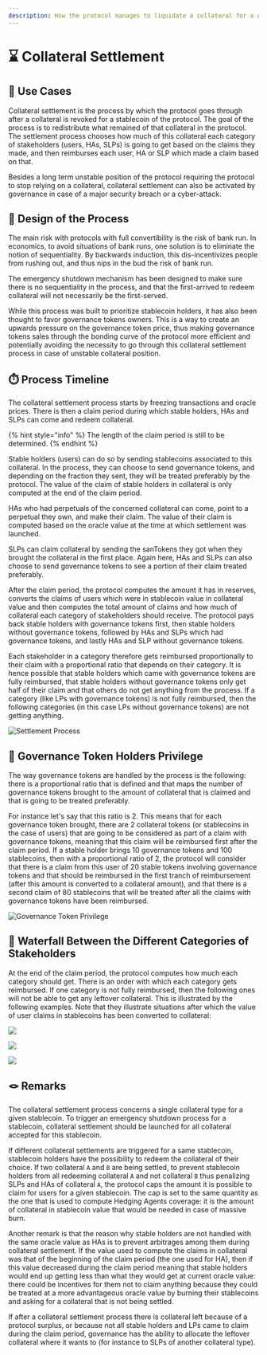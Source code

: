 ```yaml
---
description: How the protocol manages to liquidate a collateral for a given stablecoin
---
```


# ⌛ Collateral Settlement

## 💊 Use Cases

Collateral settlement is the process by which the protocol goes through after a collateral is revoked for a stablecoin of the protocol. The goal of the process is to redistribute what remained of that collateral in the protocol. The settlement process chooses how much of this collateral each category of stakeholders (users, HAs, SLPs) is going to get based on the claims they made, and then reimburses each user, HA or SLP which made a claim based on that.

Besides a long term unstable position of the protocol requiring the protocol to stop relying on a collateral, collateral settlement can also be activated by governance in case of a major security breach or a cyber-attack.

## 🎨 Design of the Process

The main risk with protocols with full convertibility is the risk of bank run. In economics, to avoid situations of bank runs, one solution is to eliminate the notion of sequentiality. By backwards induction, this dis-incentivizes people from rushing out, and thus nips in the bud the risk of bank run.

The emergency shutdown mechanism has been designed to make sure there is no sequentiality in the process, and that the first-arrived to redeem collateral will not necessarily be the first-served.

While this process was built to prioritize stablecoin holders, it has also been thought to favor governance tokens owners. This is a way to create an upwards pressure on the governance token price, thus making governance tokens sales through the bonding curve of the protocol more efficient and potentially avoiding the necessity to go through this collateral settlement process in case of unstable collateral position.

## ⏱️ Process Timeline

The collateral settlement process starts by freezing transactions and oracle prices. There is then a claim period during which stable holders, HAs and SLPs can come and redeem collateral.

{% hint style="info" %}
The length of the claim period is still to be determined.
{% endhint %}

Stable holders (users) can do so by sending stablecoins associated to this collateral. In the process, they can choose to send governance tokens, and depending on the fraction they sent, they will be treated preferably by the protocol. The value of the claim of stable holders in collateral is only computed at the end of the claim period.

HAs who had perpetuals of the concerned collateral can come, point to a perpetual they own, and make their claim. The value of their claim is computed based on the oracle value at the time at which settlement was launched.

SLPs can claim collateral by sending the sanTokens they got when they brought the collateral in the first place. Again here, HAs and SLPs can also choose to send governance tokens to see a portion of their claim treated preferably.

After the claim period, the protocol computes the amount it has in reserves, converts the claims of users which were in stablecoin value in collateral value and then computes the total amount of claims and how much of collateral each category of stakeholders should receive. The protocol pays back stable holders with governance tokens first, then stable holders without governance tokens, followed by HAs and SLPs which had governance tokens, and lastly HAs and SLP without governance tokens.

Each stakeholder in a category therefore gets reimbursed proportionally to their claim with a proportional ratio that depends on their category. It is hence possible that stable holders which came with governance tokens are fully reimbursed, that stable holders without governance tokens only get half of their claim and that others do not get anything from the process. If a category (like LPs with governance tokens) is not fully reimbursed, then the following categories (in this case LPs without governance tokens) are not getting anything.

![Settlement Process](../../.gitbook/assets/settlementprocess2.jpg)

## 🏰 Governance Token Holders Privilege

The way governance tokens are handled by the process is the following: there is a proportional ratio that is defined and that maps the number of governance tokens brought to the amount of collateral that is claimed and that is going to be treated preferably.

For instance let's say that this ratio is 2. This means that for each governance token brought, there are 2 collateral tokens (or stablecoins in the case of users) that are going to be considered as part of a claim with governance tokens, meaning that this claim will be reimbursed first after the claim period. If a stable holder brings 10 governance tokens and 100 stablecoins, then with a proportional ratio of 2, the protocol will consider that there is a claim from this user of 20 stable tokens involving governance tokens and that should be reimbursed in the first tranch of reimbursement (after this amount is converted to a collateral amount), and that there is a second claim of 80 stablecoins that will be treated after all the claims with governance tokens have been reimbursed.

![Governance Token Privilege](../../.gitbook/assets/settlementmultiplier.jpg)

## 🌊 Waterfall Between the Different Categories of Stakeholders

At the end of the claim period, the protocol computes how much each category should get. There is an order with which each category gets reimbursed. If one category is not fully reimbursed, then the following ones will not be able to get any leftover collateral. This is illustrated by the following examples. Note that they illustrate situations after which the value of user claims in stablecoins has been converted to collateral:

![](../../.gitbook/assets/settlementscenario1.jpg)

![](../../.gitbook/assets/settlementscenario2.jpg)

![](../../.gitbook/assets/settlementscenario3.jpg)

## 🪢 Remarks

The collateral settlement process concerns a single collateral type for a given stablecoin. To trigger an emergency shutdown process for a stablecoin, collateral settlement should be launched for all collateral accepted for this stablecoin.

If different collateral settlements are triggered for a same stablecoin, stablecoin holders have the possibility to redeem the collateral of their choice. If two collateral `A` and `B` are being settled, to prevent stablecoin holders from all redeeming collateral `A` and not collateral `B` thus penalizing SLPs and HAs of collateral `A`, the protocol caps the amount it is possible to claim for users for a given stablecoin. The cap is set to the same quantity as the one that is used to compute Hedging Agents coverage: it is the amount of collateral in stablecoin value that would be needed in case of massive burn.

Another remark is that the reason why stable holders are not handled with the same oracle value as HAs is to prevent arbitrages among them during collateral settlement. If the value used to compute the claims in collateral was that of the beginning of the claim period (the one used for HA), then if this value decreased during the claim period meaning that stable holders would end up getting less than what they would get at current oracle value: there could be incentives for them not to claim anything because they could be treated at a more advantageous oracle value by burning their stablecoins and asking for a collateral that is not being settled.

If after a collateral settlement process there is collateral left because of a protocol surplus, or because not all stable holders and LPs came to claim during the claim period, governance has the ability to allocate the leftover collateral where it wants to (for instance to SLPs of another collateral type).

